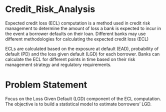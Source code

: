 # Credit_Risk_Analysis

Expected credit loss (ECL) computation is a method used in credit risk management to determine the amount of loss a bank is expected to incur in the event a borrower defaults on their loan. Different banks may use different methodologies for calculating the expected credit loss (ECL)

ECLs are calculated based on the exposure at default (EAD), probability of default (PD) and the loss given default (LGD) for each borrower. Banks can calculate the ECL for different points in time based on their risk management strategy and regulatory requirements.

# Problem Statement

Focus on the Loss Given Default (LGD) component of the ECL computation. The objective is to build a statistical model to estimate borrowers’ LGD.
